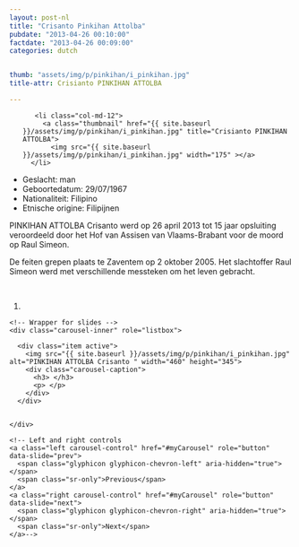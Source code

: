 ```yaml
---
layout: post-nl
title: "Crisanto Pinkihan Attolba"
pubdate: "2013-04-26 00:10:00"
factdate: "2013-04-26 00:09:00"
categories: dutch


thumb: "assets/img/p/pinkihan/i_pinkihan.jpg"
title-attr: Crisianto PINKIHAN ATTOLBA

---
```


<div class="row">

  <div class="col-xs-6 col-md-4">
<ul class="row polaroids">

       <li class="col-md-12">  
         <a class="thumbnail" href="{{ site.baseurl }}/assets/img/p/pinkihan/i_pinkihan.jpg" title="Crisianto PINKIHAN ATTOLBA">
           <img src="{{ site.baseurl }}/assets/img/p/pinkihan/i_pinkihan.jpg" width="175" ></a>
      </li>  

  </ul>

  
  </div>
  <div class="col-xs-12 col-md-8">


<ul>
<li>Geslacht: man</li>
<li>Geboortedatum: 29/07/1967</li>
<li>Nationaliteit: Filipino</li>
<li>Etnische origine: Filipijnen</li>
</ul> 


<p>PINKIHAN ATTOLBA Crisanto werd op 26 april 2013  tot 15 jaar opsluiting veroordeeld door het Hof van Assisen van Vlaams-Brabant voor de moord op Raul Simeon.</p>
<p>De feiten grepen plaats te Zaventem op 2 oktober 2005. Het slachtoffer Raul Simeon werd met verschillende messteken om het leven gebracht.
</p>


<!-- SLIDER -->
<div class="container"  class="col-xs-12 col-md-12">
  <br>
  <div id="myCarousel" class="carousel slide" data-ride="carousel">
    <!-- Indicators -->
    <ol class="carousel-indicators">
      <li data-target="#myCarousel" data-slide-to="0" class="active"></li>
    </ol>

    <!-- Wrapper for slides -->
    <div class="carousel-inner" role="listbox">

      <div class="item active">
        <img src="{{ site.baseurl }}/assets/img/p/pinkihan/i_pinkihan.jpg" alt="PINKIHAN ATTOLBA Crisanto " width="460" height="345">
        <div class="carousel-caption">
          <h3> </h3>
          <p> </p>
        </div>
      </div>

  
    </div>

    <!-- Left and right controls 
    <a class="left carousel-control" href="#myCarousel" role="button" data-slide="prev">
      <span class="glyphicon glyphicon-chevron-left" aria-hidden="true"></span>
      <span class="sr-only">Previous</span>
    </a>
    <a class="right carousel-control" href="#myCarousel" role="button" data-slide="next">
      <span class="glyphicon glyphicon-chevron-right" aria-hidden="true"></span>
      <span class="sr-only">Next</span>
    </a>-->
  </div>
</div>

  <link rel="stylesheet" href="http://maxcdn.bootstrapcdn.com/bootstrap/3.3.5/css/bootstrap.min.css">
  <script src="https://ajax.googleapis.com/ajax/libs/jquery/1.11.3/jquery.min.js"></script>
  <script src="http://maxcdn.bootstrapcdn.com/bootstrap/3.3.5/js/bootstrap.min.js"></script>
  <!-- SLIDER -->
  
</div>


</div>

